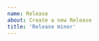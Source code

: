 ```yaml
---
name: Release
about: Create a new Release
title: 'Release minor'
---
```


<!--

If you want to bump the major version, e.g. `1.x.y` to `2.0.0`, set title as "Release major"

If you want to bump the minor version, e.g. `1.2.x` to `1.3.0`, set title as "Release"

If you want to release a patch, e.g. `1.2.3` to `1.2.4`, set title as "Hotfix", **this will checkout the branch from the released branch instead of the master branch**

-->
